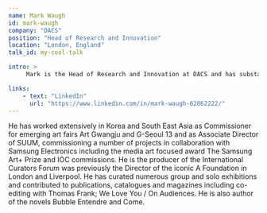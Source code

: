 ```yaml
---
name: Mark Waugh
id: mark-waugh
company: "DACS"
position: "Head of Research and Innovation"
location: "London, England"
talk_id: my-cool-talk

intro: >
     Mark is the Head of Research and Innovation at DACS and has substantial consultancy experience across the private and public sector in the visual arts. 

links:
    - text: "LinkedIn"
      url: "https://www.linkedin.com/in/mark-waugh-62862222/"
---
```


He has worked extensively in Korea and South East Asia as Commissioner for emerging art fairs Art Gwangju and G-Seoul 13 and as Associate Director of SUUM, commissioning a number of projects in collaboration with Samsung Electronics including the media art focused award The Samsung Art+ Prize and IOC commissions. He is the producer of the International Curators Forum was previously the Director of the iconic A Foundation in London and Liverpool. He has curated numerous group and solo exhibitions and contributed to publications, catalogues and magazines including co-editing with Thomas Frank; We Love You / On Audiences. He is also author of the novels Bubble Entendre and Come.
